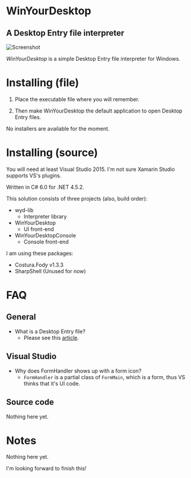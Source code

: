 # WinYourDesktop
## A Desktop Entry file interpreter

![Screenshot](http://didi.wcantin.ca/p/wyd1.png)

_WinYourDesktop_ is a simple Desktop Entry file interpreter for Windows.

# Installing (file)

1. Place the executable file where you will remember.

2. Then make WinYourDesktop the default application to open Desktop Entry files.

No installers are available for the moment.

# Installing (source)

You will need at least Visual Studio 2015. I'm not sure Xamarin Studio supports VS's plugins.

Written in C# 6.0 for .NET 4.5.2.

This solution consists of three projects (also, build order):

- wyd-lib
  - Interpreter library
- WinYourDesktop
  - UI front-end
- WinYourDesktopConsole
  - Console front-end

I am using these packages:
- Costura.Fody v1.3.3
- SharpShell (Unused for now)

# FAQ

## General

- What is a Desktop Entry file?
  - Please see this [article](http://www.linuxtopia.org/online_books/linux_desktop_guides/gnome_2.14_admin_guide/menustructure-desktopentry.html).
  
## Visual Studio

- Why does FormHandler shows up with a form icon?
  - `FormHandler` is a partial class of `FormMain`, which is a form, thus VS thinks that it's UI code.
  
## Source code

Nothing here yet.

# Notes

Nothing here yet.

I'm looking forward to finish this!